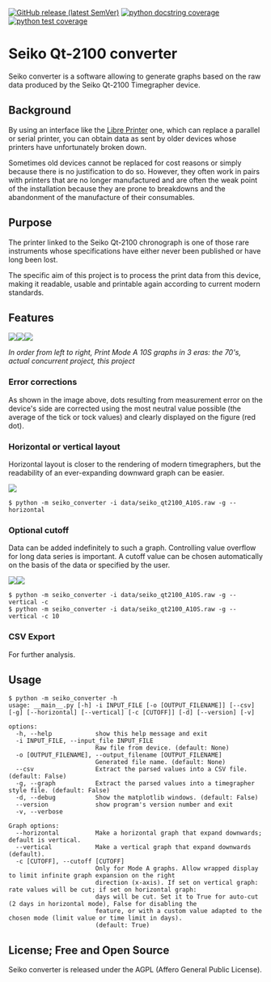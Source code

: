 [![GitHub release (latest SemVer)](https://img.shields.io/github/v/release/ysard/seiko_converter)](https://github.com/ysard/libre-printer/releases/latest/)
[![python docstring coverage](./images/interrogate_badge.svg)](https://interrogate.readthedocs.io/en/latest/)
[![python test coverage](./images/coverage.svg)](https://docs.pytest.org/en/latest/)

# Seiko Qt-2100 converter

Seiko converter is a software allowing to generate graphs based on the raw data 
produced by the Seiko Qt-2100 Timegrapher device. 

## Background

By using an interface like the [Libre Printer](https://github.com/ysard/libre-printer) one, 
which can replace a parallel or serial printer, 
you can obtain data as sent by older devices whose printers have unfortunately broken down.

Sometimes old devices cannot be replaced for cost reasons or simply because there is no justification to do so.
However, they often work in pairs with printers that are no longer manufactured and are often the weak point of
the installation because they are prone to breakdowns and the abandonment of the manufacture of their consumables.

## Purpose
The printer linked to the Seiko Qt-2100 chronograph is one of those rare instruments whose
specifications have either never been published or have long been lost.

The specific aim of this project is to process the print data from this device, making it readable, 
usable and printable again according to current modern standards.

## Features

![](./images/A10S_70s.webp)![](./images/A10S_rp.webp)![](./images/A10S.webp)

*In order from left to right, Print Mode A 10S graphs in 3 eras: the 70's,
actual concurrent project, this project*

### Error corrections

As shown in the image above, dots resulting from measurement error on the
device's side are corrected using the most neutral value possible
(the average of the tick or tock values) and clearly displayed on the figure (red dot).

### Horizontal or vertical layout

Horizontal layout is closer to the rendering of modern timegraphers,
but the readability of an ever-expanding downward graph can be easier.

![](./images/horizontal.webp)

```commandline
$ python -m seiko_converter -i data/seiko_qt2100_A10S.raw -g --horizontal
```

### Optional cutoff

Data can be added indefinitely to such a graph. Controlling value overflow for
long data series is important.
A cutoff value can be chosen automatically on the basis of the data or
specified by the user.

![](./images/vertical_cutoff.webp)![](./images/vertical_cutoff_10.webp)

```commandline
$ python -m seiko_converter -i data/seiko_qt2100_A10S.raw -g --vertical -c
$ python -m seiko_converter -i data/seiko_qt2100_A10S.raw -g --vertical -c 10
```

### CSV Export

For further analysis.

## Usage

```commandline
$ python -m seiko_converter -h
usage: __main__.py [-h] -i INPUT_FILE [-o [OUTPUT_FILENAME]] [--csv] [-g] [--horizontal] [--vertical] [-c [CUTOFF]] [-d] [--version] [-v]

options:
  -h, --help            show this help message and exit
  -i INPUT_FILE, --input_file INPUT_FILE
                        Raw file from device. (default: None)
  -o [OUTPUT_FILENAME], --output_filename [OUTPUT_FILENAME]
                        Generated file name. (default: None)
  --csv                 Extract the parsed values into a CSV file. (default: False)
  -g, --graph           Extract the parsed values into a timegrapher style file. (default: False)
  -d, --debug           Show the matplotlib windows. (default: False)
  --version             show program's version number and exit
  -v, --verbose

Graph options:
  --horizontal          Make a horizontal graph that expand downwards; default is vertical.
  --vertical            Make a vertical graph that expand downwards (default).
  -c [CUTOFF], --cutoff [CUTOFF]
                        Only for Mode A graphs. Allow wrapped display to limit infinite graph expansion on the right
                        direction (x-axis). If set on vertical graph: rate values will be cut; if set on horizontal graph:
                        days will be cut. Set it to True for auto-cut (2 days in horizontal mode), False for disabling the
                        feature, or with a custom value adapted to the chosen mode (limit value or time limit in days).
                        (default: True)
```

## License; Free and Open Source

Seiko converter is released under the AGPL (Affero General Public License).
